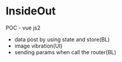 # InsideOut
POC - vue js2
* data post by using state and store(BL)
* image vibration(UI)
* sending  params when call the router(BL)